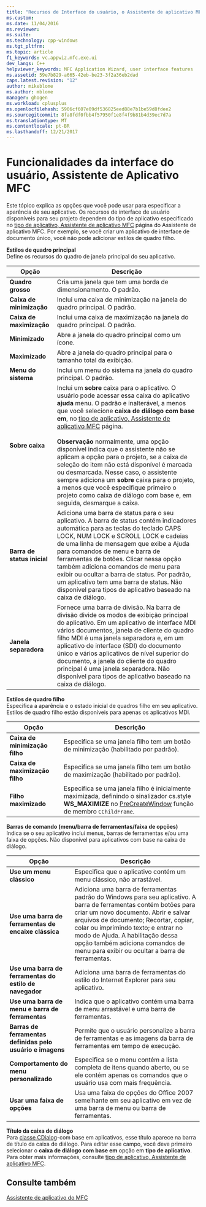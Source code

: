 ```yaml
---
title: "Recursos de Interface do usuário, o Assistente de aplicativo MFC | Microsoft Docs"
ms.custom: 
ms.date: 11/04/2016
ms.reviewer: 
ms.suite: 
ms.technology: cpp-windows
ms.tgt_pltfrm: 
ms.topic: article
f1_keywords: vc.appwiz.mfc.exe.ui
dev_langs: C++
helpviewer_keywords: MFC Application Wizard, user interface features
ms.assetid: 59e7b829-a665-42eb-be23-3f2a36eb2dad
caps.latest.revision: "12"
author: mikeblome
ms.author: mblome
manager: ghogen
ms.workload: cplusplus
ms.openlocfilehash: 5906cf607e09df536825eed88e7b1be59d8fdee2
ms.sourcegitcommit: 8fa8fdf0fbb4f57950f1e8f4f9b81b4d39ec7d7a
ms.translationtype: MT
ms.contentlocale: pt-BR
ms.lasthandoff: 12/21/2017
---
```

# <a name="user-interface-features-mfc-application-wizard"></a>Funcionalidades da interface do usuário, Assistente de Aplicativo MFC
Este tópico explica as opções que você pode usar para especificar a aparência de seu aplicativo. Os recursos de interface de usuário disponíveis para seu projeto dependem do tipo de aplicativo especificado no [tipo de aplicativo, Assistente de aplicativo MFC](../../mfc/reference/application-type-mfc-application-wizard.md) página do Assistente de aplicativo MFC. Por exemplo, se você criar um aplicativo de interface de documento único, você não pode adicionar estilos de quadro filho.  
  
 **Estilos de quadro principal**  
 Define os recursos do quadro de janela principal do seu aplicativo.  
  
|Opção|Descrição|  
|------------|-----------------|  
|**Quadro grosso**|Cria uma janela que tem uma borda de dimensionamento. O padrão.|  
|**Caixa de minimização**|Inclui uma caixa de minimização na janela do quadro principal. O padrão.|  
|**Caixa de maximização**|Inclui uma caixa de maximização na janela do quadro principal. O padrão.|  
|**Minimizado**|Abre a janela do quadro principal como um ícone.|  
|**Maximizado**|Abre a janela do quadro principal para o tamanho total da exibição.|  
|**Menu do sistema**|Inclui um menu do sistema na janela do quadro principal. O padrão.|  
|**Sobre caixa**|Inclui um **sobre** caixa para o aplicativo. O usuário pode acessar essa caixa do aplicativo **ajuda** menu. O padrão e inalterável, a menos que você selecione **caixa de diálogo com base em**, no [tipo de aplicativo, Assistente de aplicativo MFC](../../mfc/reference/application-type-mfc-application-wizard.md) página.<br /><br /> **Observação** normalmente, uma opção disponível indica que o assistente não se aplicam a opção para o projeto, se a caixa de seleção do item não está disponível é marcada ou desmarcada. Nesse caso, o assistente sempre adiciona um **sobre** caixa para o projeto, a menos que você especifique primeiro o projeto como caixa de diálogo com base e, em seguida, desmarque a caixa.|  
|**Barra de status inicial**|Adiciona uma barra de status para o seu aplicativo. A barra de status contém indicadores automática para as teclas do teclado CAPS LOCK, NUM LOCK e SCROLL LOCK e cadeias de uma linha de mensagem que exibe a Ajuda para comandos de menu e barra de ferramentas de botões. Clicar nessa opção também adiciona comandos de menu para exibir ou ocultar a barra de status. Por padrão, um aplicativo tem uma barra de status. Não disponível para tipos de aplicativo baseado na caixa de diálogo.|  
|**Janela separadora**|Fornece uma barra de divisão. Na barra de divisão divide os modos de exibição principal do aplicativo. Em um aplicativo de interface MDI vários documentos, janela de cliente do quadro filho MDI é uma janela separadora e, em um aplicativo de interface (SDI) do documento único e vários aplicativos de nível superior do documento, a janela do cliente do quadro principal é uma janela separadora. Não disponível para tipos de aplicativo baseado na caixa de diálogo.|  
  
 **Estilos de quadro filho**  
 Especifica a aparência e o estado inicial de quadros filho em seu aplicativo. Estilos de quadro filho estão disponíveis para apenas os aplicativos MDI.  
  
|Opção|Descrição|  
|------------|-----------------|  
|**Caixa de minimização filho**|Especifica se uma janela filho tem um botão de minimização (habilitado por padrão).|  
|**Caixa de maximização filho**|Especifica se uma janela filho tem um botão de maximização (habilitado por padrão).|  
|**Filho maximizado**|Especifica se uma janela filho é inicialmente maximizada, definindo o sinalizador cs.style **WS_MAXIMIZE** no [PreCreateWindow](../../mfc/reference/cwnd-class.md#precreatewindow) função de membro `CChildFrame`.|  
  
 **Barras de comando (menu/barra de ferramentas/faixa de opções)**  
 Indica se o seu aplicativo inclui menus, barras de ferramentas e/ou uma faixa de opções. Não disponível para aplicativos com base na caixa de diálogo.  
  
|Opção|Descrição|  
|------------|-----------------|  
|**Use um menu clássico**|Especifica que o aplicativo contém um menu clássico, não arrastável.|  
|**Use uma barra de ferramentas de encaixe clássica**|Adiciona uma barra de ferramentas padrão do Windows para seu aplicativo. A barra de ferramentas contém botões para criar um novo documento. Abrir e salvar arquivos de documento; Recortar, copiar, colar ou imprimindo texto; e entrar no modo de Ajuda. A habilitação dessa opção também adiciona comandos de menu para exibir ou ocultar a barra de ferramentas.|  
|**Use uma barra de ferramentas do estilo de navegador**|Adiciona uma barra de ferramentas do estilo do Internet Explorer para seu aplicativo.|  
|**Use uma barra de menu e barra de ferramentas**|Indica que o aplicativo contém uma barra de menu arrastável e uma barra de ferramentas.|  
|**Barras de ferramentas definidas pelo usuário e imagens**|Permite que o usuário personalize a barra de ferramentas e as imagens da barra de ferramentas em tempo de execução.|  
|**Comportamento do menu personalizado**|Especifica se o menu contém a lista completa de itens quando aberto, ou se ele contém apenas os comandos que o usuário usa com mais frequência.|  
|**Usar uma faixa de opções**|Usa uma faixa de opções do Office 2007 semelhante em seu aplicativo em vez de uma barra de menu ou barra de ferramentas.|  
  
 **Título da caixa de diálogo**  
 Para [classe CDialog](../../mfc/reference/cdialog-class.md)-com base em aplicativos, esse título aparece na barra de título da caixa de diálogo. Para editar esse campo, você deve primeiro selecionar o **caixa de diálogo com base em** opção em **tipo de aplicativo**. Para obter mais informações, consulte [tipo de aplicativo, Assistente de aplicativo MFC](../../mfc/reference/application-type-mfc-application-wizard.md).  
  
## <a name="see-also"></a>Consulte também  
 [Assistente de aplicativo do MFC](../../mfc/reference/mfc-application-wizard.md)

